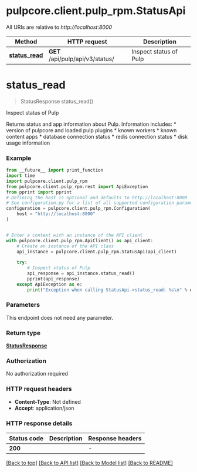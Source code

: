 # pulpcore.client.pulp_rpm.StatusApi

All URIs are relative to *http://localhost:8000*

Method | HTTP request | Description
------------- | ------------- | -------------
[**status_read**](StatusApi.md#status_read) | **GET** /api/pulp/api/v3/status/ | Inspect status of Pulp


# **status_read**
> StatusResponse status_read()

Inspect status of Pulp

Returns status and app information about Pulp.  Information includes:  * version of pulpcore and loaded pulp plugins  * known workers  * known content apps  * database connection status  * redis connection status  * disk usage information

### Example

```python
from __future__ import print_function
import time
import pulpcore.client.pulp_rpm
from pulpcore.client.pulp_rpm.rest import ApiException
from pprint import pprint
# Defining the host is optional and defaults to http://localhost:8000
# See configuration.py for a list of all supported configuration parameters.
configuration = pulpcore.client.pulp_rpm.Configuration(
    host = "http://localhost:8000"
)


# Enter a context with an instance of the API client
with pulpcore.client.pulp_rpm.ApiClient() as api_client:
    # Create an instance of the API class
    api_instance = pulpcore.client.pulp_rpm.StatusApi(api_client)
    
    try:
        # Inspect status of Pulp
        api_response = api_instance.status_read()
        pprint(api_response)
    except ApiException as e:
        print("Exception when calling StatusApi->status_read: %s\n" % e)
```

### Parameters
This endpoint does not need any parameter.

### Return type

[**StatusResponse**](StatusResponse.md)

### Authorization

No authorization required

### HTTP request headers

 - **Content-Type**: Not defined
 - **Accept**: application/json

### HTTP response details
| Status code | Description | Response headers |
|-------------|-------------|------------------|
**200** |  |  -  |

[[Back to top]](#) [[Back to API list]](../README.md#documentation-for-api-endpoints) [[Back to Model list]](../README.md#documentation-for-models) [[Back to README]](../README.md)

